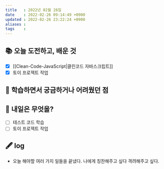 ```yaml
---
title   : 2022년 02월 26일 
date    : 2022-02-26 09:14:49 +0900
updated : 2022-02-26 23:22:24 +0900
aliases : 
tags    : 
---
```

## 📚 오늘 도전하고, 배운 것
- [x] [[Clean-Code-JavaScript|클린코드 자바스크립트]]
- [x] 토이 프로젝트 작업

## 🤔 학습하면서 궁금하거나 어려웠던 점 

## 🌅 내일은 무엇을?
- [ ] 테스트 코드 학습
- [ ] 토이 프로젝트 작업 

## 🖋 log
- 오늘 해야할 여러 가지 일들을 끝냈다. 나에게 칭찬해주고 싶다 격려해주고 싶다.
